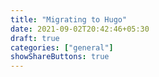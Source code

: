 ```yaml
---
title: "Migrating to Hugo"
date: 2021-09-02T20:42:46+05:30
draft: true
categories: ["general"]
showShareButtons: true
---
```




